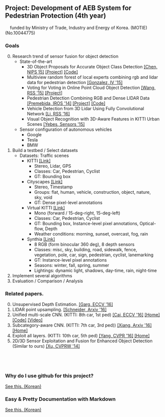 ## Project: Development of AEB System for Pedestrian Protection (4th year)
&nbsp;&nbsp;&nbsp;&nbsp;funded by Ministry of Trade, Industry and Energy of Korea. (MOTIE)(No.10044775)


### Goals
0. Research trend of sensor fusion for object detection
	+ State-of-the-art
		+ 3D Object Proposals for Accurate Object Class Detection [[Chen, NIPS 15]](http://papers.nips.cc/paper/5644-3d-object-proposals-for-accurate-object-class-detection) [[Project]](http://www.cs.toronto.edu/objprop3d/) [[Code]](http://www.cs.toronto.edu/objprop3d/downloads.php)
		+ Multiview random forest of local experts combining rgb and lidar data for pedestrian detection [[Gonzalez, IV '15]](https://scholar.google.de/scholar?q=Multiview%20Random%20Forest%20of%20Local%20Experts%20Combining%20RGB%20and%20LIDAR%20data%20%20for%20Pedestrian%20Detection)
		+ Voting for Voting in Online Point Cloud Object Detection [[Wang, RSS '15]](http://www.roboticsproceedings.org/rss11/p35.pdf) [[Project]](http://mrg.robots.ox.ac.uk/vote3d/)
		+ Pedestrian Detection Combining RGB and Dense LIDAR Data [[Premebida, IROS '14]](https://people.eecs.berkeley.edu/~carreira/papers/iros2014.pdf) [[Project]](http://home.isr.uc.pt/~cpremebida/IROS14/LaserVisionFusion.html) [[Code]](http://home.isr.uc.pt/~cpremebida/IROS14/Codes_CP_IROS2014.zip)
		+ Vehicle Detection from 3D Lidar Using Fully Convolutional Network [[Li, RSS '16]](http://www.roboticsproceedings.org/rss12/p42.pdf)
		+ Visual Object Recognition with 3D-Aware Features in KITTI Urban Scenes [[Yebes, Sensors '15]](http://www.mdpi.com/1424-8220/15/4/9228/htm)
	+ Sensor configuration of autonomous vehicles
		+ Google
		+ Tesla
		+ BMW
1. Build a testbed / Select datasets
	+ Datasets: Traffic scenes
		+ KITTI [[Link]](http://www.cvlibs.net/datasets/kitti/)
			+ Stereo, Lidar, GPS		
			+ Classes: Car, Pedestrian, Cyclist
			+ GT: Bounding box
		+ Cityscapes [[Link]](https://www.cityscapes-dataset.com/)
			+ Stereo, Timestamp		
			+ Groups: flat, human, vehicle, construction, object, nature, sky, void
			+ GT: Dense pixel-level annotations 
		+ Virtual KITTI [[Link]](http://www.xrce.xerox.com/Research-Development/Computer-Vision/Proxy-Virtual-Worlds)
			+ Mono (forward / 15-deg-right, 15-deg-left)
			+ Classes: Car, Pedestrian, Cyclist
			+ GT: Bounding box, Instance-level pixel annotations, Optical-flow, Depth	
			+ Weather conditions: morning, sunset, overcast, fog, rain
		+ Synthia [[Link]](http://synthia-dataset.net/)
			+ 8 RGB (form binocular 360 deg), 8 depth sensors
			+ Classes: misc, sky, building, road, sidewalk, fence, vegetation, pole, car, sign, pedestrian, cyclist, lanemarking
			+ GT: Instance-level pixel annotations
			+ Seasons: winter, fall, spring, summer
			+ Lightings: dynamic light, shadows, day-time, rain, night-time
2. Implement several algorithms
3. Evaluation / Comparison / Analysis 

### Related papers.
0. Unsupervised Depth Estimation. [[Garg, ECCV '16]](http://arxiv.org/abs/1603.04992)
0. LIDAR point upsampling. [[Schneider, Arxiv '16]](https://arxiv.org/abs/1608.00753)
0. Unified multi-scale CNN. (KITTI: 8th car, 1st ped) [[Cai, ECCV '16]](http://arxiv.org/abs/1607.07155) [[Home]](https://sites.google.com/site/zhaoweicai1989/) [[Code]](https://github.com/zhaoweicai/mscnn) [[Video]](https://www.youtube.com/watch?v=NQFCURgv_cY&feature=youtu.be)
0. Subcategory-aware CNN. (KITTI: 7th car, 3rd ped)) [[Xiang, Arxiv '16]](http://arxiv.org/abs/1604.04693) [[Home]](https://yuxng.github.io/)
0. Exploit all layers. (KITTI: 10th car, 5th ped) [[Yang, CVPR '16]](http://www.cv-foundation.org/openaccess/content_cvpr_2016/papers/Yang_Exploit_All_the_CVPR_2016_paper.pdf) [[Home]](http://www.umiacs.umd.edu/~fyang/)
0. 2D/3D Sensor Exploitation and Fusion for Enhanced Object Detection (Similar to ours) [[Xu, CVPRW '14]](http://www.cv-foundation.org/openaccess/content_cvpr_workshops_2014/W19/papers/Xu_2D3D_Sensor_Exploitation_2014_CVPR_paper.pdf)
 




&nbsp;
---
### Why do I use github for this project?
 [See this. (Korean)](https://gist.github.com/benelog/2922437#버전관리를-거의-안-하던-시절)

### Easy & Pretty Documentation with Markdown
 [See this. (Korean)](http://blog.kalkin7.com/2014/02/10/lets-write-using-markdown/) 
